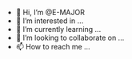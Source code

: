 - 👋 Hi, I’m @E-MAJOR
- 👀 I’m interested in ...
- 🌱 I’m currently learning ...
- 💞️ I’m looking to collaborate on ...
- 📫 How to reach me ...

<!---
E-MAJOR/E-MAJOR is a ✨ special ✨ repository because its `README.md` (this file) appears on your GitHub profile.
You can click the Preview link to take a look at your changes.
--->
